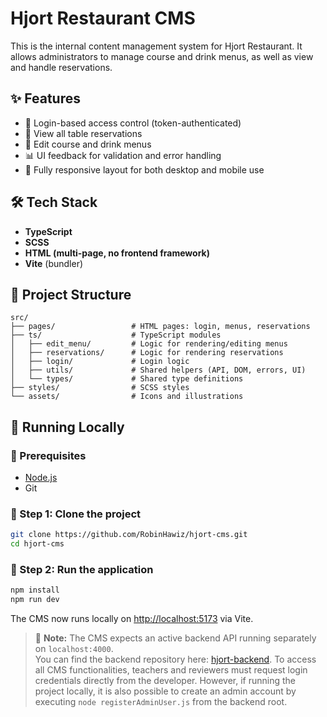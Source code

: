 # Hjort Restaurant CMS

This is the internal content management system for Hjort Restaurant. It allows administrators to manage course and drink menus, as well as view and handle reservations.

## ✨ Features

- 🔐 Login-based access control (token-authenticated)
- 📅 View all table reservations
- 🔢 Edit course and drink menus
- 📊 UI feedback for validation and error handling
- 📱 Fully responsive layout for both desktop and mobile use

## 🛠 Tech Stack

- **TypeScript**
- **SCSS**
- **HTML (multi-page, no frontend framework)**
- **Vite** (bundler)

## 🧱 Project Structure

```plaintext
src/
├── pages/                 # HTML pages: login, menus, reservations
├── ts/                    # TypeScript modules
│   ├── edit_menu/         # Logic for rendering/editing menus
│   ├── reservations/      # Logic for rendering reservations
│   ├── login/             # Login logic
│   ├── utils/             # Shared helpers (API, DOM, errors, UI)
│   └── types/             # Shared type definitions
├── styles/                # SCSS styles
└── assets/                # Icons and illustrations
```

## 🧪 Running Locally

### 🧰 Prerequisites

- [Node.js](https://nodejs.org/)
- Git

### 🔧 Step 1: Clone the project

```bash
git clone https://github.com/RobinHawiz/hjort-cms.git
cd hjort-cms
```

### 🚀 Step 2: Run the application

```bash
npm install
npm run dev
```

The CMS now runs locally on [http://localhost:5173](http://localhost:5173) via Vite.

> 🔐 **Note:** The CMS expects an active backend API running separately on `localhost:4000`.  
> You can find the backend repository here: [hjort-backend](https://github.com/RobinHawiz/hjort-backend).
> To access all CMS functionalities, teachers and reviewers must request login credentials directly from the developer.
> However, if running the project locally, it is also possible to create an admin account by executing `node registerAdminUser.js` from the backend root.
